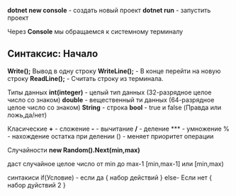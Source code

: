**dotnet new console** - создать новый проект
**dotnet run** - запустить проект

Через **Console** мы обращаемся к системному терминалу


## Синтаксис: Начало ##
**Write();** Вывод в одну строку
**WriteLine();** - В конце перейти на новую строку
**ReadLine();** - Считать строку из терминала.

Типы данных
**int(integer)** - целый тип данных (32-разрядное целое число со знаком)
**double** - вещественный ти данных (64-разрядное целое число со знаком) 
**String** - строка
**bool** - true и false (Правда или ложь,да/нет)

Класические
**+** - сложение
**-** - вычитание
**/** - деление
*** - умножение
% - нахождение остатка при делении
() - меняет приоритет операции

Случайности
**new Random().Next(min,max)**

даст случайное целое число от min до max-1 [min,max-1] или [min,max)

синтакиси 
if(Условие) - если да
{
    набор действий
}
else- Если нет
{
    набор дуйствий 2
}